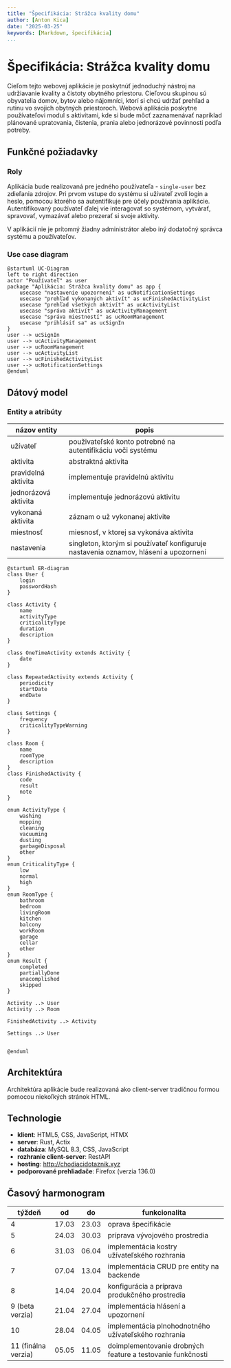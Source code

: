 ```yaml
---
title: "Špecifikácia: Strážca kvality domu"
author: [Anton Kica]
date: "2025-03-25"
keywords: [Markdown, špecifikácia]
...
```


# Špecifikácia: Strážca kvality domu 

Cieľom tejto webovej aplikácie je poskytnúť jednoduchý nástroj na udržiavanie kvality a čistoty obytného priestoru.
Cieľovou skupinou sú obyvatelia domov, bytov alebo nájomníci, ktorí si chcú udržať prehľad a rutinu vo svojich obytných
priestoroch. Webová aplikácia poskytne používateľovi modul s aktivitami, kde si bude môcť zaznamenávať napríklad
plánované upratovania, čistenia, prania alebo jednorázové povinnosti podľa potreby.

## Funkčné požiadavky

### Roly

Aplikácia bude realizovaná pre jedného používateľa - `single-user` bez zdieľania zdrojov. Pri prvom vstupe do systému si užívateľ zvolí login a heslo,
pomocou ktorého sa autentifikuje pre účely používania aplikácie. Autentifikovaný používateľ ďalej vie interagovať so systémom, vytvárať, spravovať,
vymazávať alebo prezerať si svoje aktivity.

V aplikácií nie je prítomný žiadny administrátor alebo iný dodatočný správca systému a používateľov.

### Use case diagram

```puml
@startuml UC-Diagram
left to right direction
actor "Používateľ" as user
package "Aplikácia: Strážca kvality domu" as app {
    usecase "nastavenie upozornení" as ucNotificationSettings
    usecase "prehľad vykonaných aktivít" as ucFinishedActivityList
    usecase "prehľad všetkých aktivít" as ucActivityList
    usecase "správa aktivít" as ucActivityManagement
    usecase "správa miestností" as ucRoomManagement
    usecase "prihlásiť sa" as ucSignIn
}
user --> ucSignIn
user --> ucActivityManagement
user --> ucRoomManagement
user --> ucActivityList
user --> ucFinishedActivityList
user --> ucNotificationSettings
@enduml
```

## Dátový model

### Entity a atribúty

| názov entity | popis |
| - | - |
| užívateľ | použivateľské konto potrebné na autentifikáciu voči systému |
| aktivita | abstraktná aktivita |
| pravidelná aktivita | implementuje pravidelnú aktivitu |
| jednorázová aktivita | implementuje jednorázovú aktivitu |
| vykonaná aktivita | záznam o už vykonanej aktivite |
| miestnosť | miesnosť, v ktorej sa vykonáva aktivita |
| nastavenia | singleton, ktorým si používateľ konfiguruje nastavenia oznamov, hlásení a upozornení |

```puml
@startuml ER-diagram
class User {
    login
    passwordHash
}

class Activity {
    name
    activityType
    criticalityType
    duration
    description
}

class OneTimeActivity extends Activity {
    date
}

class RepeatedActivity extends Activity {
    periodicity
    startDate
    endDate
}

class Settings {
    frequency
    criticalityTypeWarning
}

class Room {
    name
    roomType
    description
}
class FinishedActivity {
    code
    result
    note
}

enum ActivityType {
    washing
    mopping
    cleaning
    vacuuming
    dusting
    garbageDisposal
    other
}
enum CriticalityType {
    low
    normal
    high
}
enum RoomType {
    bathroom
    bedroom
    livingRoom
    kitchen
    balcony
    workRoom
    garage
    cellar
    other
}
enum Result {
    completed
    partiallyDone
    unacomplished
    skipped
}

Activity ..> User
Activity ..> Room

FinishedActivity ..> Activity

Settings ..> User


@enduml
```


## Architektúra

Architektúra aplikácie bude realizovaná ako client-server tradičnou formou pomocou niekoľkých stránok HTML.

## Technologie

- __klient__: HTML5, CSS, JavaScript, HTMX
- __server__: Rust, Actix
- __databáza__: MySQL 8.3, CSS, JavaScript
- __rozhranie client-server__: RestAPI
- __hosting__: <http://chodiacidotaznik.xyz>
- __podporované prehliadače__: Firefox (verzia 136.0)

## Časový harmonogram

| týždeň | od | do | funkcionalita |
| ------ | -- | -- | ------------- |
| 4 | 17.03 | 23.03 | oprava špecifikácie |
| 5 | 24.03 | 30.03 | príprava vývojového prostredia |
| 6 | 31.03 | 06.04 | implementácia kostry užívateľského rozhrania |
| 7 | 07.04 | 13.04 | implementácia CRUD pre entity na backende |
| 8 | 14.04 | 20.04 | konfigurácia a príprava produkčného prostredia |
| 9 (beta verzia) | 21.04 | 27.04 | implementácia hlásení a upozornení |
| 10 | 28.04 | 04.05 | implementácia plnohodnotného užívateľského rozhrania |
| 11 (finálna verzia)| 05.05 | 11.05 | doimplementovanie drobných feature a testovanie funkčnosti |